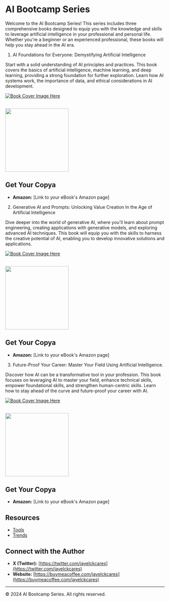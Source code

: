 # AI Bootcamp Series

Welcome to the AI Bootcamp Series! This series includes three comprehensive books designed to equip you with the knowledge and skills to leverage artificial intelligence in your professional and personal life. Whether you're a beginner or an experienced professional, these books will help you stay ahead in the AI era.


1. AI Foundations for Everyone: Demystifying Artificial Intelligence

Start with a solid understanding of AI principles and practices. This book covers the basics of artificial intelligence, machine learning, and deep learning, providing a strong foundation for further exploration. Learn how AI systems work, the importance of data, and ethical considerations in AI development.

[![Book Cover Image Here](link-to-book-cover-image.jpg)]()

<br> 
<img src="https://m.media-amazon.com/imagesRemove/I/61Voi7GvAVL._SL1500_.jpg" width="200"></img>

## Get Your Copya

* **Amazon:** [Link to your eBook's Amazon page] 


2. Generative AI and Prompts: Unlocking Value Creation In the  Age of Artificial Intelligence

Dive deeper into the world of generative AI, where you'll learn about prompt engineering, creating applications with generative models, and exploring advanced AI techniques. This book will equip you with the skills to harness the creative potential of AI, enabling you to develop innovative solutions and applications.

[![Book Cover Image Here](link-to-book-cover-image.jpg)]()

<br> 
<img src="https://m.media-amazon.com/imagesRemove/I/61Voi7GvAVL._SL1500_.jpg" width="200"></img>

## Get Your Copya

* **Amazon:** [Link to your eBook's Amazon page] 



3. Future-Proof Your Career: Master Your Field Using Artificial Intelligence.

Discover how AI can be a transformative tool in your profession. This book focuses on leveraging AI to master your field, enhance technical skills, empower foundational skills, and strengthen human-centric skills. Learn how to stay ahead of the curve and future-proof your career with AI.


[![Book Cover Image Here](link-to-book-cover-image.jpg)]()

<br> 
<img src="https://m.media-amazon.com/imagesRemove/I/61Voi7GvAVL._SL1500_.jpg" width="200"></img>

## Get Your Copya

* **Amazon:** [Link to your eBook's Amazon page] 



## Resources

* [Tools](Tools.md)
* [Trends](Trends.md)

## Connect with the Author

* **X (Twitter):** [https://twitter.com/jayelckcares](https://twitter.com/jayelckcares)
* **Website:** [https://buymeacoffee.com/jayelckcares](https://buymeacoffee.com/jayelckcares)

---

© 2024 AI Bootcamp Series. All rights reserved.

